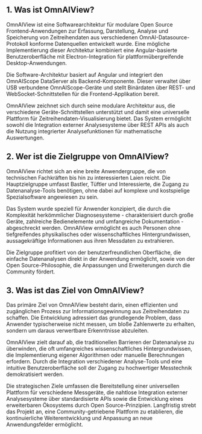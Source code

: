 ## 1. Was ist OmnAIView?

OmnAIView ist eine Softwarearchitektur für modulare Open Source Frontend-Anwendungen zur Erfassung, Darstellung, Analyse und Speicherung von Zeitreihendaten aus verschiedenen OmnAI-Datasource-Protokoll konforme Datenquellen entwickelt wurde.
Eine mögliche Implementierung dieser Architektur kombiniert eine Angular-basierte Benutzeroberfläche mit Electron-Integration für plattformübergreifende Desktop-Anwendungen.

Die Software-Architektur basiert auf Angular  und integriert den OmnAIScope DataServer als Backend-Komponente. 
Dieser verwaltet über USB verbundene OmnAIScope-Geräte und stellt Binärdaten über REST- und WebSocket-Schnittstellen für die Frontend-Applikation bereit.

OmnAIView zeichnet sich durch seine modulare Architektur aus, die verschiedene Geräte-Schnittstellen unterstützt und damit eine universelle Plattform für Zeitreihendaten-Visualisierung bietet.
Das System ermöglicht sowohl die Integration externer Analysesysteme über REST APIs als auch die Nutzung integrierter Analysefunktionen für mathematische Auswertungen.

## 2. Wer ist die Zielgruppe von OmnAIView?

OmnAIView richtet sich an eine breite Anwendergruppe, die von technischen Fachkräften bis hin zu interessierten Laien reicht. 
Die Hauptzielgruppe umfasst Bastler, Tüftler und Interessierte, die Zugang zu Datenanalyse-Tools benötigen, ohne dabei auf komplexe und kostspielige Spezialsoftware angewiesen zu sein.

Das System wurde speziell für Anwender konzipiert, die durch die Komplexität herkömmlicher Diagnosesysteme - charakterisiert durch große Geräte, zahlreiche Bedienelemente und umfangreiche Dokumentation - abgeschreckt werden.
OmnAIView ermöglicht es auch Personen ohne tiefgreifendes physikalisches oder wissenschaftliches Hintergrundwissen, aussagekräftige Informationen aus ihren Messdaten zu extrahieren.

Die Zielgruppe profitiert von der benutzerfreundlichen Oberfläche, die einfache Datenanalysen direkt in der Anwendung ermöglicht, sowie von der Open Source-Philosophie, die Anpassungen und Erweiterungen durch die Community fördert.

## 3. Was ist das Ziel von OmnAIView?

Das primäre Ziel von OmnAIView besteht darin, einen effizienten und zugänglichen Prozess zur Informationsgewinnung aus Zeitreihendaten zu schaffen.
Die Entwicklung adressiert das grundlegende Problem, dass Anwender typischerweise nicht messen, um bloße Zahlenwerte zu erhalten, sondern um daraus verwertbare Erkenntnisse abzuleiten.

OmnAIView zielt darauf ab, die traditionellen Barrieren der Datenanalyse zu überwinden, die oft umfangreiches wissenschaftliches Hintergrundwissen, die Implementierung eigener Algorithmen oder manuelle Berechnungen erfordern.
Durch die Integration verschiedener Analyse-Tools und eine intuitive Benutzeroberfläche soll der Zugang zu hochwertiger Messtechnik demokratisiert werden.

Die strategischen Ziele umfassen die Bereitstellung einer universellen Plattform für verschiedene Messgeräte, die nahtlose Integration externer Analysesysteme über standardisierte APIs sowie die Entwicklung eines erweiterbaren Ökosystems durch Open Source-Prinzipien.
Langfristig strebt das Projekt an, eine Community-getriebene Plattform zu etablieren, die kontinuierliche Weiterentwicklung und Anpassung an neue Anwendungsfelder ermöglicht.

